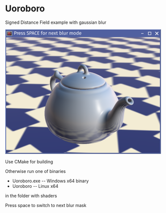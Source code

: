 # Uoroboro

Signed Distance Field example with gaussian blur

![](Screenshot.png)

Use CMake for building

Otherwise run one of binaries
* Uoroboro.exe -- Windows x64 binary
* Uoroboro -- Linux x64

in the folder with shaders

Press space to switch to next blur mask
